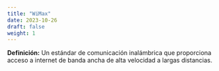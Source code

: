 ```yaml
---
title: "WiMax"
date: 2023-10-26
draft: false
weight: 1
---
```


**Definición:** Un estándar de comunicación inalámbrica que proporciona acceso a internet de banda ancha de alta velocidad a largas distancias.
